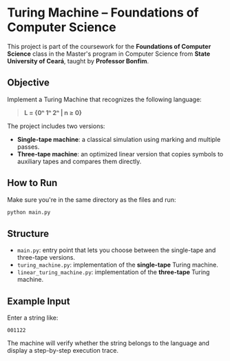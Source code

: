 # Turing Machine – Foundations of Computer Science

This project is part of the coursework for the **Foundations of Computer Science** class in the Master's program in Computer Science from **State University of Ceará**, taught by **Professor Bonfim**.

## Objective

Implement a Turing Machine that recognizes the following language:

> **L = {0ⁿ 1ⁿ 2ⁿ | n ≥ 0}**

The project includes two versions:

* **Single-tape machine**: a classical simulation using marking and multiple passes.
* **Three-tape machine**: an optimized linear version that copies symbols to auxiliary tapes and compares them directly.

## How to Run

Make sure you're in the same directory as the files and run:

```bash
python main.py
```

## Structure

* `main.py`: entry point that lets you choose between the single-tape and three-tape versions.
* `turing_machine.py`: implementation of the **single-tape** Turing machine.
* `linear_turing_machine.py`: implementation of the **three-tape** Turing machine.

## Example Input

Enter a string like:

```
001122
```

The machine will verify whether the string belongs to the language and display a step-by-step execution trace.